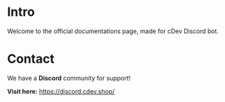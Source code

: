 # Intro

Welcome to the official documentations page, made for cDev Discord bot.

# Contact
We have a **Discord** community for support!

**Visit here:** https://discord.cdev.shop/